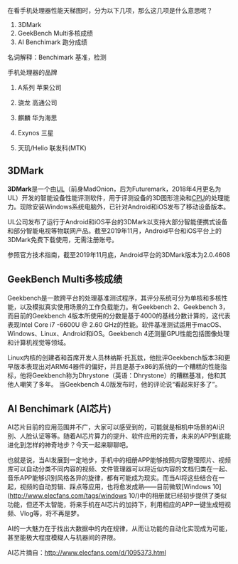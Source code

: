 在看手机处理器性能天梯图时，分为以下几项，那么这几项是什么意思呢？

1. 3DMark
2. GeekBench Multi多核成绩
3. AI Benchimark 跑分成绩

名词解释：Benchimark 基准，检测

手机处理器的品牌

1. A系列 苹果公司

2. 骁龙 高通公司

3. 麒麟 华为海思

4. Exynos 三星

5. 天玑/Helio 联发科(MTK)

   

## 3DMark

**3DMark**是一个由[UL](https://zh.wikipedia.org/wiki/UL)（前身MadOnion，后为Futuremark，2018年4月更名为UL）开发的智能设备性能评测软件，用于评测设备的3D图形渲染和[CPU](https://zh.wikipedia.org/wiki/CPU)的处理能力。现除安装Windows系统电脑外，已针对Android和iOS发布了移动设备版本。

UL公司发布了运行于Android和iOS平台的3DMark以支持大部分智能便携式设备和部分智能电视等物联网产品。截至2019年11月，Android平台和iOS平台上的3DMark免费下载使用，无需注册账号。

参照官方技术指南，截至2019年11月底，Android平台的3DMark版本为2.0.4608

## GeekBench Multi多核成绩

Geekbench是一款跨平台的处理基准测试程序，其评分系统可分为单核和多核性能，以及模拟真实使用场景的工作负载能力。有Geekbench 2、Geekbench 3，而目前的Geekbench 4版本所使用的分数是基于4000的基线分数计算的，这代表表现Intel Core i7 -6600U @ 2.60 GHz的性能。软件基准测试适用于macOS、Windows、Linux、Android和iOS。Geekbench 4还测量GPU性能包括图像处理和计算机视觉等领域。

Linux内核的创建者和首席开发人员林纳斯·托瓦兹，他批评Geekbench版本3和更早版本表现出对ARM64器件的偏好，并且是基于x86的系统的一个糟糕的性能指标，他将Geekbench称为Dhrystone（英语：Dhrystone）的糟糕基准，他和其他人嘲笑了多年。 当Geekbench 4.0版发布时，他的评论说“看起来好多了”。

## AI Benchimark (AI芯片)

AI芯片目前的应用范围并不广，大家可以感受到的，可能就是相机中场景的AI识别、人脸认证等等。随着AI芯片算力的提升、软件应用的完善，未来的APP到底能进化到怎样的神奇地步？今天一起来聊聊吧。

也就是说，当AI发展到一定地步，手机中的相册APP能够按照内容整理照片、视频库可以自动分类不同内容的视频、文件管理器可以将近似内容的文档归类在一起、音乐APP能够识别风格各异的旋律，都有可能成为现实。而当AI将这些结合在一起，视频的自动剪辑、踩点等应用，也将愈发成熟——目前微软[Windows 10](http://www.elecfans.com/tags/windows 10/)中的相册就已经初步提供了类似功能，但还不太智能，将来手机在AI芯片的加持下，利用相应的APP一键生成短视频、Vlog等，将不再是梦。

AI的一大魅力在于找出大数据中的内在规律，从而让功能的自动化实现成为可能，甚至能极大程度模糊人与机器间的界限。

AI芯片摘自：http://www.elecfans.com/d/1095373.html